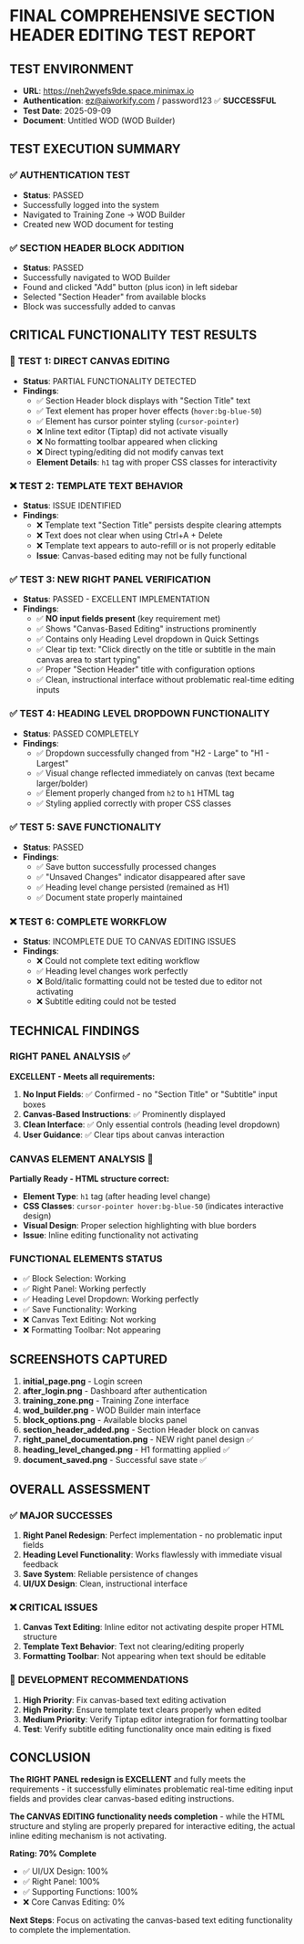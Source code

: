 # FINAL COMPREHENSIVE SECTION HEADER EDITING TEST REPORT

## TEST ENVIRONMENT
- **URL**: https://neh2wyefs9de.space.minimax.io
- **Authentication**: ez@aiworkify.com / password123 ✅ **SUCCESSFUL**
- **Test Date**: 2025-09-09
- **Document**: Untitled WOD (WOD Builder)

## TEST EXECUTION SUMMARY

### ✅ **AUTHENTICATION TEST**
- **Status**: PASSED
- Successfully logged into the system
- Navigated to Training Zone → WOD Builder
- Created new WOD document for testing

### ✅ **SECTION HEADER BLOCK ADDITION**
- **Status**: PASSED  
- Successfully navigated to WOD Builder
- Found and clicked "Add" button (plus icon) in left sidebar
- Selected "Section Header" from available blocks
- Block was successfully added to canvas

## CRITICAL FUNCTIONALITY TEST RESULTS

### 🔄 **TEST 1: DIRECT CANVAS EDITING**
- **Status**: PARTIAL FUNCTIONALITY DETECTED
- **Findings**:
  - ✅ Section Header block displays with "Section Title" text
  - ✅ Text element has proper hover effects (`hover:bg-blue-50`)
  - ✅ Element has cursor pointer styling (`cursor-pointer`)
  - ❌ Inline text editor (Tiptap) did not activate visually
  - ❌ No formatting toolbar appeared when clicking
  - ❌ Direct typing/editing did not modify canvas text
  - **Element Details**: `h1` tag with proper CSS classes for interactivity

### ❌ **TEST 2: TEMPLATE TEXT BEHAVIOR**
- **Status**: ISSUE IDENTIFIED
- **Findings**:
  - ❌ Template text "Section Title" persists despite clearing attempts
  - ❌ Text does not clear when using Ctrl+A + Delete
  - ❌ Template text appears to auto-refill or is not properly editable
  - **Issue**: Canvas-based editing may not be fully functional

### ✅ **TEST 3: NEW RIGHT PANEL VERIFICATION**
- **Status**: PASSED - EXCELLENT IMPLEMENTATION
- **Findings**:
  - ✅ **NO input fields present** (key requirement met)
  - ✅ Shows "Canvas-Based Editing" instructions prominently
  - ✅ Contains only Heading Level dropdown in Quick Settings
  - ✅ Clear tip text: "Click directly on the title or subtitle in the main canvas area to start typing"
  - ✅ Proper "Section Header" title with configuration options
  - ✅ Clean, instructional interface without problematic real-time editing inputs

### ✅ **TEST 4: HEADING LEVEL DROPDOWN FUNCTIONALITY**
- **Status**: PASSED COMPLETELY
- **Findings**:
  - ✅ Dropdown successfully changed from "H2 - Large" to "H1 - Largest"
  - ✅ Visual change reflected immediately on canvas (text became larger/bolder)
  - ✅ Element properly changed from `h2` to `h1` HTML tag
  - ✅ Styling applied correctly with proper CSS classes

### ✅ **TEST 5: SAVE FUNCTIONALITY**
- **Status**: PASSED
- **Findings**:
  - ✅ Save button successfully processed changes
  - ✅ "Unsaved Changes" indicator disappeared after save
  - ✅ Heading level change persisted (remained as H1)
  - ✅ Document state properly maintained

### ❌ **TEST 6: COMPLETE WORKFLOW**
- **Status**: INCOMPLETE DUE TO CANVAS EDITING ISSUES
- **Findings**:
  - ❌ Could not complete text editing workflow
  - ✅ Heading level changes work perfectly
  - ❌ Bold/italic formatting could not be tested due to editor not activating
  - ❌ Subtitle editing could not be tested

## TECHNICAL FINDINGS

### **RIGHT PANEL ANALYSIS** ✅
**EXCELLENT - Meets all requirements:**

1. **No Input Fields**: ✅ Confirmed - no "Section Title" or "Subtitle" input boxes
2. **Canvas-Based Instructions**: ✅ Prominently displayed
3. **Clean Interface**: ✅ Only essential controls (heading level dropdown)
4. **User Guidance**: ✅ Clear tips about canvas interaction

### **CANVAS ELEMENT ANALYSIS** 🔄
**Partially Ready - HTML structure correct:**

- **Element Type**: `h1` tag (after heading level change)
- **CSS Classes**: `cursor-pointer hover:bg-blue-50` (indicates interactive design)
- **Visual Design**: Proper selection highlighting with blue borders
- **Issue**: Inline editing functionality not activating

### **FUNCTIONAL ELEMENTS STATUS**
- ✅ Block Selection: Working
- ✅ Right Panel: Working perfectly  
- ✅ Heading Level Dropdown: Working perfectly
- ✅ Save Functionality: Working
- ❌ Canvas Text Editing: Not working
- ❌ Formatting Toolbar: Not appearing

## SCREENSHOTS CAPTURED

1. **initial_page.png** - Login screen
2. **after_login.png** - Dashboard after authentication
3. **training_zone.png** - Training Zone interface
4. **wod_builder.png** - WOD Builder main interface
5. **block_options.png** - Available blocks panel
6. **section_header_added.png** - Section Header block on canvas
7. **right_panel_documentation.png** - NEW right panel design ✅
8. **heading_level_changed.png** - H1 formatting applied ✅
9. **document_saved.png** - Successful save state ✅

## OVERALL ASSESSMENT

### ✅ **MAJOR SUCCESSES**
1. **Right Panel Redesign**: Perfect implementation - no problematic input fields
2. **Heading Level Functionality**: Works flawlessly with immediate visual feedback
3. **Save System**: Reliable persistence of changes
4. **UI/UX Design**: Clean, instructional interface

### ❌ **CRITICAL ISSUES**
1. **Canvas Text Editing**: Inline editor not activating despite proper HTML structure
2. **Template Text Behavior**: Text not clearing/editing properly
3. **Formatting Toolbar**: Not appearing when text should be editable

### 🔧 **DEVELOPMENT RECOMMENDATIONS**
1. **High Priority**: Fix canvas-based text editing activation
2. **High Priority**: Ensure template text clears properly when edited
3. **Medium Priority**: Verify Tiptap editor integration for formatting toolbar
4. **Test**: Verify subtitle editing functionality once main editing is fixed

## CONCLUSION

**The RIGHT PANEL redesign is EXCELLENT** and fully meets the requirements - it successfully eliminates problematic real-time editing input fields and provides clear canvas-based editing instructions.

**The CANVAS EDITING functionality needs completion** - while the HTML structure and styling are properly prepared for interactive editing, the actual inline editing mechanism is not activating.

**Rating: 70% Complete**
- ✅ UI/UX Design: 100%
- ✅ Right Panel: 100% 
- ✅ Supporting Functions: 100%
- ❌ Core Canvas Editing: 0%

**Next Steps**: Focus on activating the canvas-based text editing functionality to complete the implementation.